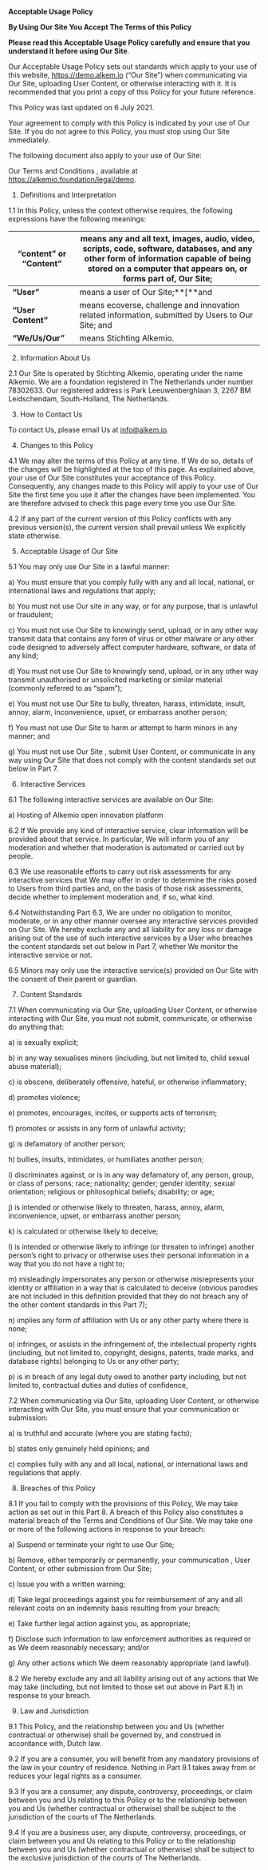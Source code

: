 **Acceptable Usage Policy**

 

**By Using Our Site You Accept The Terms of this Policy**

 

**Please read this Acceptable Usage Policy carefully and ensure that you understand it before using Our Site**. 

Our Acceptable Usage Policy sets out standards which apply to your use of this website, https://demo.alkem.io (“Our Site”) when communicating via Our Site, uploading User Content, or otherwise interacting with it. It is recommended that you print a copy of this Policy for your future reference.

This Policy was last updated on 6 July 2021. 

Your agreement to comply with this Policy is indicated by your use of Our Site. If you do not agree to this Policy, you must stop using Our Site immediately.

The following document also apply to your use of Our Site:

Our Terms and Conditions , available at https://alkemio.foundation/legal/demo.

 

1. Definitions and Interpretation 

1.1 In this Policy, unless the context otherwise requires, the following expressions have the following meanings:

 

| **“content” or “Content”** | means any and all text, images, audio, video, scripts, code, software, databases, and any other form of information capable of being stored on a computer that appears on, or forms part of, Our Site; |
| -------------------------- | ------------------------------------------------------------ |
| **“User”** | means a user of Our Site;**[**and |
| **“User Content”** | means ecoverse, challenge and innovation related information, submitted by Users to Our Site; and |
| **“We/Us/Our”** | means Stichting Alkemio. |

 

2. Information About Us

2.1 Our Site is operated by Stichting Alkemio, operating under the name Alkemio. We are a foundation registered in The Netherlands under number 78302633. Our registered address is Park Leeuwenberghlaan 3, 2267 BM Leidschendam, South-Holland, The Netherlands. 

 

3. How to Contact Us

To contact Us, please email Us at info@alkem.io.

 

4. Changes to this Policy

4.1 We may alter the terms of this Policy at any time. If We do so, details of the changes will be highlighted at the top of this page. As explained above, your use of Our Site constitutes your acceptance of this Policy. Consequently, any changes made to this Policy will apply to your use of Our Site the first time you use it after the changes have been implemented. You are therefore advised to check this page every time you use Our Site.

4.2 If any part of the current version of this Policy conflicts with any previous version(s), the current version shall prevail unless We explicitly state otherwise.

 

5. Acceptable Usage of Our Site

5.1 You may only use Our Site in a lawful manner:

a) You must ensure that you comply fully with any and all local, national, or international laws and regulations that apply;

b) You must not use Our site in any way, or for any purpose, that is unlawful or fraudulent;

c) You must not use Our Site to knowingly send, upload, or in any other way transmit data that contains any form of virus or other malware or any other code designed to adversely affect computer hardware, software, or data of any kind;

d) You must not use Our Site to knowingly send, upload, or in any other way transmit unauthorised or unsolicited marketing or similar material (commonly referred to as “spam”);

e) You must not use Our Site to bully, threaten, harass, intimidate, insult, annoy, alarm, inconvenience, upset, or embarrass another person;

f) You must not use Our Site to harm or attempt to harm minors in any manner; and

g) You must not use Our Site , submit User Content, or communicate in any way using Our Site that does not comply with the content standards set out below in Part 7.

 

6. Interactive Services

6.1 The following interactive services are available on Our Site:

a) Hosting of Alkemio open innovation platform

6.2 If We provide any kind of interactive service, clear information will be provided about that service. In particular, We will inform you of any moderation and whether that moderation is automated or carried out by people. 

6.3 We use reasonable efforts to carry out risk assessments for any interactive services that We may offer in order to determine the risks posed to Users from third parties and, on the basis of those risk assessments, decide whether to implement moderation and, if so, what kind.

6.4 Notwithstanding Part 6.3, We are under no obligation to monitor, moderate, or in any other manner oversee any interactive services provided on Our Site. We hereby exclude any and all liability for any loss or damage arising out of the use of such interactive services by a User who breaches the content standards set out below in Part 7, whether We monitor the interactive service or not.

6.5 Minors may only use the interactive service(s) provided on Our Site with the consent of their parent or guardian.

 

7. Content Standards

7.1 When communicating via Our Site, uploading User Content, or otherwise interacting with Our Site, you must not submit, communicate, or otherwise do anything that:

a) is sexually explicit;

b) in any way sexualises minors (including, but not limited to, child sexual abuse material);

c) is obscene, deliberately offensive, hateful, or otherwise inflammatory;

d) promotes violence;

e) promotes, encourages, incites, or supports acts of terrorism;

f) promotes or assists in any form of unlawful activity;

g) is defamatory of another person;

h) bullies, insults, intimidates, or humiliates another person;

i) discriminates against, or is in any way defamatory of, any person, group, or class of persons; race; nationality; gender; gender identity; sexual orientation; religious or philosophical beliefs; disability; or age;

j) is intended or otherwise likely to threaten, harass, annoy, alarm, inconvenience, upset, or embarrass another person;

k) is calculated or otherwise likely to deceive;

l) is intended or otherwise likely to infringe (or threaten to infringe) another person’s right to privacy or otherwise uses their personal information in a way that you do not have a right to;

m) misleadingly impersonates any person or otherwise misrepresents your identity or affiliation in a way that is calculated to deceive (obvious parodies are not included in this definition provided that they do not breach any of the other content standards in this Part 7);

n) implies any form of affiliation with Us or any other party where there is none;

o) infringes, or assists in the infringement of, the intellectual property rights (including, but not limited to, copyright, designs, patents, trade marks, and database rights) belonging to Us or any other party;

p) is in breach of any legal duty owed to another party including, but not limited to, contractual duties and duties of confidence,

7.2 When communicating via Our Site, uploading User Content, or otherwise interacting with Our Site, you must ensure that your communication or submission:

a) is truthful and accurate (where you are stating facts);

b) states only genuinely held opinions; and

c) complies fully with any and all local, national, or international laws and regulations that apply.

 

8. Breaches of this Policy

8.1 If you fail to comply with the provisions of this Policy, We may take action as set out in this Part 8. A breach of this Policy also constitutes a material breach of the Terms and Conditions of Our Site. We may take one or more of the following actions in response to your breach:

a) Suspend or terminate your right to use Our Site;

b) Remove, either temporarily or permanently, your communication , User Content, or other submission from Our Site;

c) Issue you with a written warning;

d) Take legal proceedings against you for reimbursement of any and all relevant costs on an indemnity basis resulting from your breach;

e) Take further legal action against you, as appropriate;

f) Disclose such information to law enforcement authorities as required or as We deem reasonably necessary; and/or

g) Any other actions which We deem reasonably appropriate (and lawful).

8.2 We hereby exclude any and all liability arising out of any actions that We may take (including, but not limited to those set out above in Part 8.1) in response to your breach.

 

9. Law and Jurisdiction

9.1 This Policy, and the relationship between you and Us (whether contractual or otherwise) shall be governed by, and construed in accordance with, Dutch law.

9.2 If you are a consumer, you will benefit from any mandatory provisions of the law in your country of residence. Nothing in Part 9.1 takes away from or reduces your legal rights as a consumer.

9.3 If you are a consumer, any dispute, controversy, proceedings, or claim between you and Us relating to this Policy or to the relationship between you and Us (whether contractual or otherwise) shall be subject to the jurisdiction of the courts of The Netherlands.

9.4 If you are a business user, any dispute, controversy, proceedings, or claim between you and Us relating to this Policy or to the relationship between you and Us (whether contractual or otherwise) shall be subject to the exclusive jurisdiction of the courts of The Netherlands.